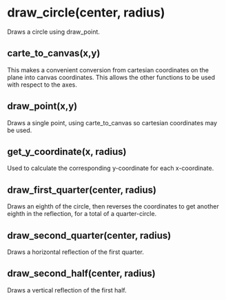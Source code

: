 # draw_circle(center, radius)

Draws a circle using draw_point.

## carte_to_canvas(x,y)

This makes a convenient conversion from cartesian coordinates on the plane into canvas coordinates.  This allows the other functions to be used with respect to the axes.

## draw_point(x,y)

Draws a single point, using carte_to_canvas so cartesian coordinates may be used.

## get_y_coordinate(x, radius)

Used to calculate the corresponding y-coordinate for each x-coordinate.

## draw_first_quarter(center, radius)

Draws an eighth of the circle, then reverses the coordinates to get another eighth in the reflection, for a total of a quarter-circle.

## draw_second_quarter(center, radius)

Draws a horizontal reflection of the first quarter.

## draw_second_half(center, radius)

Draws a vertical reflection of the first half.

